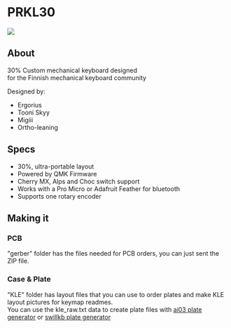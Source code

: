 # PRKL30

![](https://i.imgur.com/NkgI39I.jpg)

## About
30% Custom mechanical keyboard designed  
for the Finnish mechanical keyboard community

Designed by:  
- Ergorius
- Tooni Skyy
- Migiii
- Ortho-leaning

## Specs

- 30%, ultra-portable layout
- Powered by QMK Firmware
- Cherry MX, Alps and Choc switch support
- Works with a Pro Micro or Adafruit Feather for bluetooth
- Supports one rotary encoder

## Making it

### PCB
"gerber" folder has the files needed for PCB orders, you can just sent the ZIP file.  

### Case & Plate
"KLE" folder has layout files that you can use to order plates and make KLE layout pictures for keymap readmes.  
You can use the kle_raw.txt data to create plate files with [ai03 plate generator](https://kbplate.ai03.me/) or [swillkb plate generator](http://builder.swillkb.com/)
